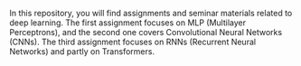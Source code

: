 In this repository, you will find assignments and seminar materials related to deep learning. The first assignment focuses on MLP (Multilayer Perceptrons), and the second one covers Convolutional Neural Networks (CNNs). The third assignment focuses on RNNs (Recurrent Neural Networks) and partly on Transformers.

